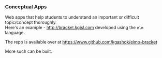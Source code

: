 ### Conceptual Apps


Web apps that help students to understand an important or difficult topic/concept thoroughly.  
Here's an example - http://bracket.kgisl.com developed using the `elm` language. 

The repo is available over at https://www.github.com/kgashok/elmo-bracket

More such can be built. 

